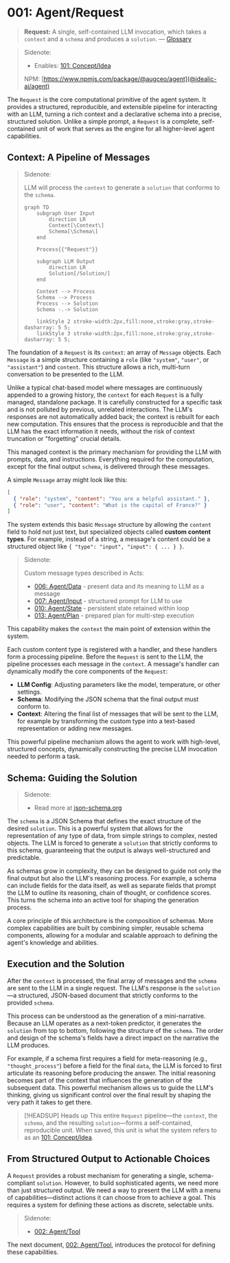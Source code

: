 # 001: Agent/Request

> **Request:** A single, self-contained LLM invocation, which takes a `context` and a `schema` and produces a `solution`. — [Glossary](./000_glossary.md)

> Sidenote:
>
> - Enables: [101: Concept/Idea](./101_concept_idea.md)
>
> NPM: [https://www.npmjs.com/package/@augceo/agent](@idealic-ai/agent)

The `Request` is the core computational primitive of the agent system. It provides a structured, reproducible, and extensible pipeline for interacting with an LLM, turning a rich context and a declarative schema into a precise, structured solution. Unlike a simple prompt, a `Request` is a complete, self-contained unit of work that serves as the engine for all higher-level agent capabilities.

## Context: A Pipeline of Messages

> Sidenote:
>
> LLM will process the `context` to generate a `solution` that conforms to the `schema`.
>
> ```mermaid
> graph TD
>     subgraph User Input
>         direction LR
>         Context[\Context\]
>         Schema[\Schema\]
>     end
>
>     Process{{"Request"}}
>
>     subgraph LLM Output
>         direction LR
>         Solution[/Solution/]
>     end
>
>     Context --> Process
>     Schema --> Process
>     Process --> Solution
>     Schema -.-> Solution
>
>     linkStyle 2 stroke-width:2px,fill:none,stroke:gray,stroke-dasharray: 5 5;
>     linkStyle 3 stroke-width:2px,fill:none,stroke:gray,stroke-dasharray: 5 5;
> ```

The foundation of a `Request` is its `context`: an array of `Message` objects. Each `Message` is a simple structure containing a `role` (like `"system"`, `"user"`, or `"assistant"`) and `content`. This structure allows a rich, multi-turn conversation to be presented to the LLM.

Unlike a typical chat-based model where messages are continuously appended to a growing history, the `context` for each `Request` is a fully managed, standalone package. It is carefully constructed for a specific task and is not polluted by previous, unrelated interactions. The LLM's responses are not automatically added back; the context is rebuilt for each new computation. This ensures that the process is reproducible and that the LLM has the exact information it needs, without the risk of context truncation or "forgetting" crucial details.

This managed context is the primary mechanism for providing the LLM with prompts, data, and instructions. Everything required for the computation, except for the final output `schema`, is delivered through these messages.

A simple `Message` array might look like this:

```json
[
  { "role": "system", "content": "You are a helpful assistant." },
  { "role": "user", "content": "What is the capital of France?" }
]
```

The system extends this basic `Message` structure by allowing the `content` field to hold not just text, but specialized objects called **custom content types**. For example, instead of a string, a message's content could be a structured object like `{ "type": "input", "input": { ... } }`.

> Sidenote:
>
> Custom message types described in Acts:
>
> - [006: Agent/Data](./006_agent_data.md) - present data and its meaning to LLM as a message
> - [007: Agent/Input](./007_agent_input.md) - structured prompt for LLM to use
> - [010: Agent/State](./010_agent_state.md) - persistent state retained within loop
> - [013: Agent/Plan](./013_agent_plan.md) - prepared plan for multi-step execution

This capability makes the `context` the main point of extension within the system.

Each custom content type is registered with a handler, and these handlers form a processing pipeline. Before the `Request` is sent to the LLM, the pipeline processes each message in the `context`. A message's handler can dynamically modify the core components of the `Request`:

- **LLM Config**: Adjusting parameters like the model, temperature, or other settings.
- **Schema**: Modifying the JSON schema that the final output must conform to.
- **Context**: Altering the final list of messages that will be sent to the LLM, for example by transforming the custom type into a text-based representation or adding new messages.

This powerful pipeline mechanism allows the agent to work with high-level, structured concepts, dynamically constructing the precise LLM invocation needed to perform a task.

## Schema: Guiding the Solution

> Sidenote:
>
> - Read more at [json-schema.org](https://json-schema.org/)

The `schema` is a JSON Schema that defines the exact structure of the desired `solution`. This is a powerful system that allows for the representation of any type of data, from simple strings to complex, nested objects. The LLM is forced to generate a `solution` that strictly conforms to this schema, guaranteeing that the output is always well-structured and predictable.

As schemas grow in complexity, they can be designed to guide not only the final output but also the LLM's reasoning process. For example, a schema can include fields for the data itself, as well as separate fields that prompt the LLM to outline its reasoning, chain of thought, or confidence scores. This turns the schema into an active tool for shaping the generation process.

A core principle of this architecture is the composition of schemas. More complex capabilities are built by combining simpler, reusable schema components, allowing for a modular and scalable approach to defining the agent's knowledge and abilities.

## Execution and the Solution

After the `context` is processed, the final array of messages and the `schema` are sent to the LLM in a single request. The LLM's response is the `solution`—a structured, JSON-based document that strictly conforms to the provided `schema`.

This process can be understood as the generation of a mini-narrative. Because an LLM operates as a next-token predictor, it generates the `solution` from top to bottom, following the structure of the `schema`. The order and design of the schema's fields have a direct impact on the narrative the LLM produces.

For example, if a schema first requires a field for meta-reasoning (e.g., `"thought_process"`) before a field for the final `data`, the LLM is forced to first articulate its reasoning before producing the answer. The initial reasoning becomes part of the context that influences the generation of the subsequent data. This powerful mechanism allows us to guide the LLM's thinking, giving us significant control over the final result by shaping the very path it takes to get there.

> [!HEADSUP] Heads up
> This entire `Request` pipeline—the `context`, the `schema`, and the resulting `solution`—forms a self-contained, reproducible unit. When saved, this unit is what the system refers to as an [101: Concept/Idea](./101_concept_idea.md).

## From Structured Output to Actionable Choices

A `Request` provides a robust mechanism for generating a single, schema-compliant `solution`. However, to build sophisticated agents, we need more than just structured output. We need a way to present the LLM with a menu of capabilities—distinct actions it can choose from to achieve a goal. This requires a system for defining these actions as discrete, selectable units.

> Sidenote:
>
> - [002: Agent/Tool](./002_agent_tool.md)

The next document, [002: Agent/Tool](./002_agent_tool.md), introduces the protocol for defining these capabilities.
